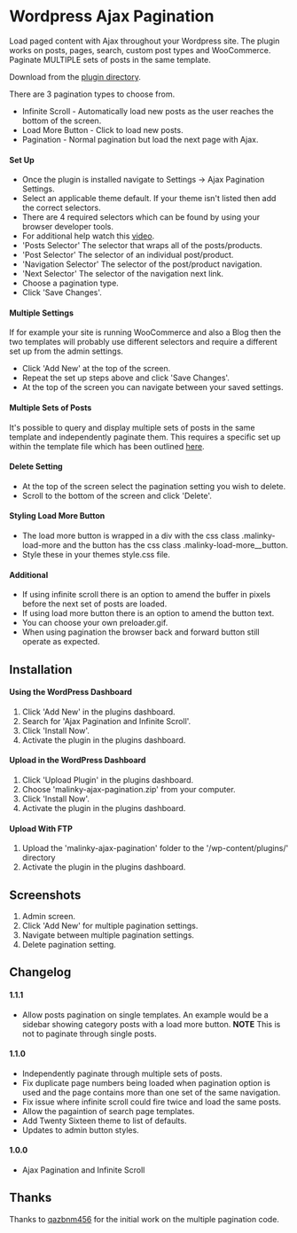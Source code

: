 # Wordpress Ajax Pagination

Load paged content with Ajax throughout your Wordpress site. The plugin works on posts, pages, search, custom post types and WooCommerce. Paginate MULTIPLE sets of posts in the same template.

Download from the [plugin directory](https://wordpress.org/plugins/malinky-ajax-pagination).

There are 3 pagination types to choose from.

* Infinite Scroll - Automatically load new posts as the user reaches the bottom of the screen.
* Load More Button - Click to load new posts.
* Pagination - Normal pagination but load the next page with Ajax.

#### Set Up

* Once the plugin is installed navigate to Settings -> Ajax Pagination Settings.
* Select an applicable theme default. If your theme isn't listed then add the correct selectors.
* There are 4 required selectors which can be found by using your browser developer tools.
* For additional help watch this [video](http://www.wordpress-ajax-pagination.com/set-up).
* 'Posts Selector' The selector that wraps all of the posts/products.
* 'Post Selector' The selector of an individual post/product.
* 'Navigation Selector' The selector of the post/product navigation.
* 'Next Selector' The selector of the navigation next link.
* Choose a pagination type.
* Click 'Save Changes'.

#### Multiple Settings

If for example your site is running WooCommerce and also a Blog then the two templates will probably use different selectors and require a different set up from the admin settings.

* Click 'Add New' at the top of the screen.
* Repeat the set up steps above and click 'Save Changes'.
* At the top of the screen you can navigate between your saved settings.

#### Multiple Sets of Posts

It's possible to query and display multiple sets of posts in the same template and independently paginate them. This requires a specific set up within the template file which has been outlined [here](http://www.wordpress-ajax-pagination.com/multiple-posts-set-up).

#### Delete Setting

* At the top of the screen select the pagination setting you wish to delete.
* Scroll to the bottom of the screen and click 'Delete'.

#### Styling Load More Button

* The load more button is wrapped in a div with the css class .malinky-load-more and the button has the css class .malinky-load-more__button.
* Style these in your themes style.css file.

#### Additional

* If using infinite scroll there is an option to amend the buffer in pixels before the next set of posts are loaded.
* If using load more button there is an option to amend the button text.
* You can choose your own preloader.gif.
* When using pagination the browser back and forward button still operate as expected.

## Installation

#### Using the WordPress Dashboard

1. Click 'Add New' in the plugins dashboard.
2. Search for 'Ajax Pagination and Infinite Scroll'.
3. Click 'Install Now'.
4. Activate the plugin in the plugins dashboard.

#### Upload in the WordPress Dashboard

1. Click 'Upload Plugin' in the plugins dashboard.
2. Choose 'malinky-ajax-pagination.zip' from your computer.
3. Click 'Install Now'.
4. Activate the plugin in the plugins dashboard.

#### Upload With FTP

1. Upload the 'malinky-ajax-pagination' folder to the '/wp-content/plugins/' directory
2. Activate the plugin in the plugins dashboard.

## Screenshots

1. Admin screen.
2. Click 'Add New' for multiple pagination settings.
3. Navigate between multiple pagination settings.
4. Delete pagination setting.

## Changelog

#### 1.1.1
* Allow posts pagination on single templates. An example would be a sidebar showing category posts with a load more button. **NOTE** This is not to paginate through single posts.

#### 1.1.0
* Independently paginate through multiple sets of posts.
* Fix duplicate page numbers being loaded when pagination option is used and the page contains more than one set of the same navigation.
* Fix issue where infinite scroll could fire twice and load the same posts.
* Allow the pagaintion of search page templates.
* Add Twenty Sixteen theme to list of defaults.
* Updates to admin button styles.

#### 1.0.0
* Ajax Pagination and Infinite Scroll

## Thanks

Thanks to [qazbnm456](https://github.com/qazbnm456) for the initial work on the multiple pagination code.